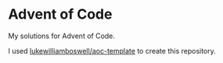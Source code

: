 # Advent of Code

My solutions for Advent of Code.

I used [lukewilliamboswell/aoc-template](https://github.com/lukewilliamboswell/aoc-template) to create this repository.
